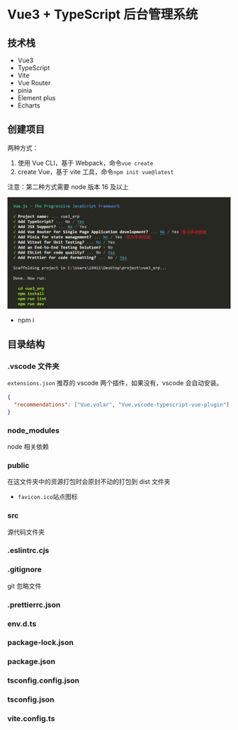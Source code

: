 # Vue3 + TypeScript 后台管理系统

## 技术栈

- Vue3
- TypeScript
- Vite
- Vue Router
- pinia
- Element plus
- Echarts

## 创建项目

两种方式：

1. 使用 Vue CLI，基于 Webpack，命令`vue create`
2. create Vue，基于 vite 工具，命令`npm init vue@latest`

注意：第二种方式需要 node 版本 16 及以上

![vue](https://raw.githubusercontent.com/scripthqs/assets/master/vue_create.png)

- npm i

## 目录结构

### .vscode 文件夹

`extensions.json` 推荐的 vscode 两个插件，如果没有，vscode 会自动安装。

```json
{
  "recommendations": ["Vue.volar", "Vue.vscode-typescript-vue-plugin"]
}
```

### node_modules

node 相关依赖

### public

在这文件夹中的资源打包时会原封不动的打包到 dist 文件夹

- `favicon.ico`站点图标

### src

源代码文件夹

### .eslintrc.cjs

### .gitignore

git 忽略文件

### .prettierrc.json

### env.d.ts

### package-lock.json

### package.json

### tsconfig.config.json

### tsconfig.json

### vite.config.ts
